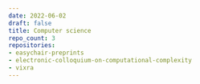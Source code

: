 ```yaml
---
date: 2022-06-02
draft: false
title: Computer science
repo_count: 3
repositories:
- easychair-preprints
- electronic-colloquium-on-computational-complexity
- vixra
---
```



